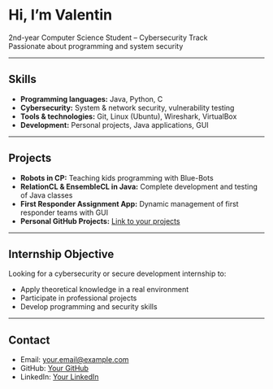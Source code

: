 # Hi, I’m Valentin

2nd-year Computer Science Student – Cybersecurity Track  
Passionate about programming and system security

---
## Skills

- **Programming languages:** Java, Python, C  
- **Cybersecurity:** System & network security, vulnerability testing  
- **Tools & technologies:** Git, Linux (Ubuntu), Wireshark, VirtualBox  
- **Development:** Personal projects, Java applications, GUI  

---

## Projects

- **Robots in CP:** Teaching kids programming with Blue-Bots  
- **RelationCL & EnsembleCL in Java:** Complete development and testing of Java classes  
- **First Responder Assignment App:** Dynamic management of first responder teams with GUI  
- **Personal GitHub Projects:** [Link to your projects](https://github.com/votre-compte)  

---

## Internship Objective

Looking for a cybersecurity or secure development internship to:  
- Apply theoretical knowledge in a real environment  
- Participate in professional projects  
- Develop programming and security skills  

---

## Contact

- Email: your.email@example.com  
- GitHub: [Your GitHub](https://github.com/votre-compte)  
- LinkedIn: [Your LinkedIn](https://linkedin.com/in/your-profile)
